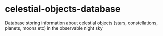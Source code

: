 # celestial-objects-database
Database storing information about celestial objects (stars, constellations, planets, moons etc) in the observable night sky
